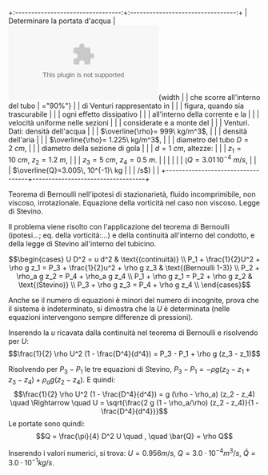 +:---------------------------------:+:---------------------------------:+
| Determinare la portata d'acqua    | ![image](./fig/venturi.eps){width |
| che scorre all'interno del tubo   | ="90%"}                           |
| di Venturi rappresentato in       |                                   |
| figura, quando sia trascurabile   |                                   |
| ogni effetto dissipativo          |                                   |
| all'interno della corrente e la   |                                   |
| velocità uniforme nelle sezioni   |                                   |
| considerate e a monte del         |                                   |
| Venturi. Dati: densità dell'acqua |                                   |
| $\overline{\rho}= 999\ kg/m^3$,   |                                   |
| densità dell'aria                 |                                   |
| $\overline{\rho}= 1.225\ kg/m^3$, |                                   |
| diametro del tubo $D=2\ cm$,      |                                   |
| diametro della sezione di gola    |                                   |
| $d=1\ cm$, altezze:               |                                   |
| $z_1 = 10\ cm$, $z_2 = 1.2\ m$,   |                                   |
| $z_3 = 5\ cm$, $z_4 = 0.5\ m$.    |                                   |
|                                   |                                   |
| ($Q=3.01\, 10^{-4}\ m/s$,         |                                   |
| $\overline{Q}=3.005\, 10^{-1}\ kg |                                   |
| /s$)                              |                                   |
+-----------------------------------+-----------------------------------+

Teorema di Bernoulli nell'ipotesi di stazionarietà, fluido
incomprimibile, non viscoso, irrotazionale. Equazione della vorticità
nel caso non viscoso. Legge di Stevino.

Il problema viene risolto con l'applicazione del teorema di Bernoulli
(ipotesi\...; eq. della vorticità:\...) e della continuità all'interno
del condotto, e della legge di Stevino all'interno del tubicino.

$$\begin{cases}
 U D^2 = u d^2 & \text{(continuità)} \\
 P_1 + \frac{1}{2}U^2 + \rho g z_1 = P_3 + \frac{1}{2}u^2 + \rho g z_3 & \text{(Bernoulli 1-3)} \\
 P_2 + \rho_a g z_2 = P_4 + \rho_a g z_4 \\
 P_1 + \rho g z_1 = P_2 + \rho g z_2   & \text{(Stevino)} \\
 P_3 + \rho g z_3 = P_4 + \rho g z_4 \\
\end{cases}$$

Anche se il numero di equazioni è minori del numero di incognite, prova
che il sistema è indeterminato, si dimostra che la $U$ è determinata
(nelle equazioni intervengono sempre differenze di pressioni).

Inserendo la $u$ ricavata dalla continuità nel teorema di Bernoulli e
risolvendo per $U$:
$$\frac{1}{2} \rho U^2 (1 - \frac{D^4}{d^4}) = P_3 - P_1 + \rho g (z_3 - z_1)$$

Risolvendo per $P_3 - P_1$ le tre equazioni di Stevino,
$P_3 - P_1 = - \rho g(z_2-z_1+z_3-z_4) + \rho_a g (z_2 - z_4)$. E
quindi:
$$\frac{1}{2} \rho U^2 (1 - \frac{D^4}{d^4}) = g (\rho - \rho_a) (z_2 - z_4) \quad
  \Rightarrow \quad U = \sqrt{\frac{2 g (1 - \rho_a/\rho) (z_2 - z_4)}{1 - \frac{D^4}{d^4}}}$$
Le portate sono quindi:
$$Q = \frac{\pi}{4} D^2 U \quad , \quad \bar{Q} = \rho Q$$

Inserendo i valori numerici, si trova: $U = 0.956 m/s$,
$Q = 3.0 \cdot 10^{-4} m^3/s$, $\bar{Q} = 3.0 \cdot 10^{-1} kg/s$.
